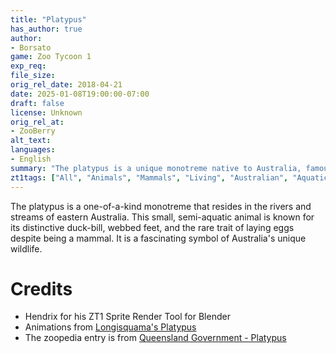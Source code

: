 ```yaml
---
title: "Platypus"
has_author: true
author: 
- Borsato
game: Zoo Tycoon 1
exp_req: 
file_size: 
orig_rel_date: 2018-04-21
date: 2025-01-08T19:00:00-07:00
draft: false
license: Unknown
orig_rel_at: 
- ZooBerry
alt_text: 
languages:
- English
summary: "The platypus is a unique monotreme native to Australia, famous for its duck-bill, webbed feet, and egg-laying abilities."
zt1tags: ["All", "Animals", "Mammals", "Living", "Australian", "Aquatic"]
---
```


The platypus is a one-of-a-kind monotreme that resides in the rivers and streams of eastern Australia. This small, semi-aquatic animal is known for its distinctive duck-bill, webbed feet, and the rare trait of laying eggs despite being a mammal. It is a fascinating symbol of Australia's unique wildlife.

# Credits

- Hendrix for his ZT1 Sprite Render Tool for Blender  
- Animations from [Longisquama's Platypus](http://zt2downloadlibrary.wikia.com/wiki/Platypus_(Longisquama))  
- The zoopedia entry is from [Queensland Government - Platypus](https://www.ehp.qld.gov.au/wildlife/animals-az/platypus.html)
